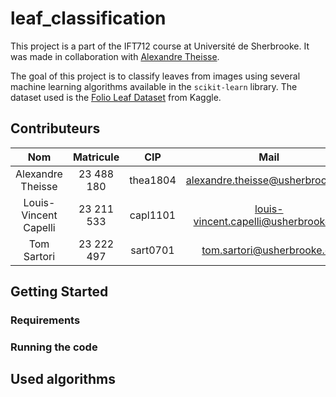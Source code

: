 # leaf_classification

This project is a part of the IFT712 course at Université de Sherbrooke. It was made in collaboration with [Alexandre Theisse](https://github.com/AlexTheisse).

The goal of this project is to classify leaves from images using several machine learning algorithms available in the `scikit-learn` library. The dataset used is the [Folio Leaf Dataset](https://www.kaggle.com/c/leaf-classification/data) from Kaggle. 

## Contributeurs

|          Nom          | Matricule  |   CIP    |                                        Mail                                         |
|:---------------------:|:----------:|:--------:|:-----------------------------------------------------------------------------------:|
|   Alexandre Theisse   | 23 488 180 | thea1804 |     [alexandre.theisse@usherbrooke.ca](mailto:alexandre.theisse@usherbrooke.ca)     |
| Louis-Vincent Capelli | 23 211 533 | capl1101 | [louis-vincent.capelli@usherbrooke.ca](mailto:louis-vincent.capelli@usherbrooke.ca) |
|      Tom Sartori      | 23 222 497 | sart0701 |           [tom.sartori@usherbrooke.ca](mailto:tom.sartori@usherbrooke.ca)           |

## Getting Started

### Requirements

### Running the code

## Used algorithms


